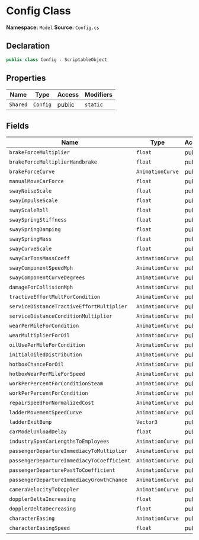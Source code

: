 # Config Class

**Namespace:** `Model`
**Source:** `Config.cs`

## Declaration

```csharp
public class Config : ScriptableObject
```

## Properties

| Name | Type | Access | Modifiers |
|------|------|--------|-----------|
| `Shared` | `Config` | public | `static` |

## Fields

| Name | Type | Access | Modifiers |
|------|------|--------|-----------|
| `brakeForceMultiplier` | `float` | public | - |
| `brakeForceMultiplierHandbrake` | `float` | public | - |
| `brakeForceCurve` | `AnimationCurve` | public | - |
| `manualMoveCarForce` | `float` | public | - |
| `swayNoiseScale` | `float` | public | - |
| `swayImpulseScale` | `float` | public | - |
| `swayScaleRoll` | `float` | public | - |
| `swaySpringStiffness` | `float` | public | - |
| `swaySpringDamping` | `float` | public | - |
| `swaySpringMass` | `float` | public | - |
| `swayCurveScale` | `float` | public | - |
| `swayCarTonsMassCoeff` | `AnimationCurve` | public | - |
| `swayComponentSpeedMph` | `AnimationCurve` | public | - |
| `swayComponentCurveDegrees` | `AnimationCurve` | public | - |
| `damageForCollisionMph` | `AnimationCurve` | public | - |
| `tractiveEffortMultForCondition` | `AnimationCurve` | public | - |
| `serviceDistanceTractiveEffortMultiplier` | `AnimationCurve` | public | - |
| `serviceDistanceConditionMultiplier` | `AnimationCurve` | public | - |
| `wearPerMileForCondition` | `AnimationCurve` | public | - |
| `wearMultiplierForOil` | `AnimationCurve` | public | - |
| `oilUsePerMileForCondition` | `AnimationCurve` | public | - |
| `initialOiledDistribution` | `AnimationCurve` | public | - |
| `hotboxChanceForOil` | `AnimationCurve` | public | - |
| `hotboxWearPerMileForSpeed` | `AnimationCurve` | public | - |
| `workPerPercentForConditionSteam` | `AnimationCurve` | public | - |
| `workPerPercentForCondition` | `AnimationCurve` | public | - |
| `repairSpeedForNormalizedCost` | `AnimationCurve` | public | - |
| `ladderMovementSpeedCurve` | `AnimationCurve` | public | - |
| `ladderExitBump` | `Vector3` | public | - |
| `carModelUnloadDelay` | `float` | public | - |
| `industrySpanCarLengthsToEmployees` | `AnimationCurve` | public | - |
| `passengerDepartureImmediacyToMultiplier` | `AnimationCurve` | public | - |
| `passengerDepartureImmediacyToCoefficient` | `AnimationCurve` | public | - |
| `passengerDeparturePastToCoefficient` | `AnimationCurve` | public | - |
| `passengerDepartureImmediacyGrowthChance` | `AnimationCurve` | public | - |
| `cameraVelocityToDoppler` | `AnimationCurve` | public | - |
| `dopplerDeltaIncreasing` | `float` | public | - |
| `dopplerDeltaDecreasing` | `float` | public | - |
| `characterEasing` | `AnimationCurve` | public | - |
| `characterEasingSpeed` | `float` | public | - |

